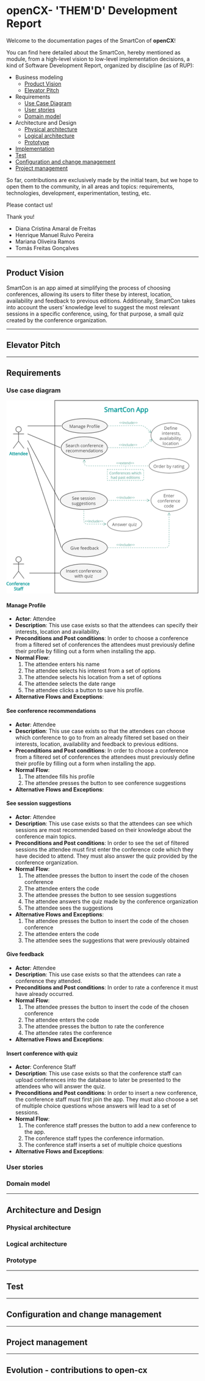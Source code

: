 # openCX- 'THEM'D' Development Report

Welcome to the documentation pages of the SmartCon of **openCX**!

You can find here detailed about the SmartCon, hereby mentioned as module, from a high-level vision to low-level implementation decisions, a kind of Software Development Report, organized by discipline (as of RUP): 

* Business modeling 
  * [Product Vision](#Product-Vision)
  * [Elevator Pitch](#Elevator-Pitch)
* Requirements
  * [Use Case Diagram](#Use-case-diagram)
  * [User stories](#User-stories)
  * [Domain model](#Domain-model)
* Architecture and Design
  * [Physical architecture](#Physical-architecture)
  * [Logical architecture](#Logical-architecture)
  * [Prototype](#Prototype)
* [Implementation](#Implementation)
* [Test](#Test)
* [Configuration and change management](#Configuration-and-change-management)
* [Project management](#Project-management)

So far, contributions are exclusively made by the initial team, but we hope to open them to the community, in all areas and topics: requirements, technologies, development, experimentation, testing, etc.

Please contact us! 

Thank you!

* Diana Cristina Amaral de Freitas
* Henrique Manuel Ruivo Pereira
* Mariana Oliveira Ramos
* Tomás Freitas Gonçalves

---

## Product Vision

SmartCon is an app aimed at simplifying the process of choosing conferences, allowing its users to filter these by interest, location, availability and feedback to previous editions. Additionally, SmartCon takes into account the users’ knowledge level to suggest the most relevant sessions in a specific conference, using, for that purpose, a small quiz created by the conference organization.

---
## Elevator Pitch


---
## Requirements


### Use case diagram

![](./images/use_cases_diagram.png)

#### Manage Profile
* **Actor**: Attendee
* **Description**: This use case exists so that the attendees can specify their interests, location and availability.  
* **Preconditions and Post conditions**: In order to choose a conference from a filtered set of conferences the attendees must previously define their profile by filling out a form when installing the app.
* **Normal Flow**: 
  1. The attendee enters his name
  2. The attendee selects his interest from a set of options
  3. The attendee selects his location from a set of options
  4. The attendee selects the date range
  5. The attendee clicks a button to save his profile.
* **Alternative Flows and Exceptions**: 

#### See conference recommendations
* **Actor**: Attendee
* **Description**: This use case exists so that the attendees can choose  which conference to go to from an already filtered set based on their interests, location, availability and feedback to previous editions.  
* **Preconditions and Post conditions**: In order to choose a conference from a filtered set of conferences the attendees must previously define their profile by filling out a form when installing the app.
* **Normal Flow**: 
  1. The attendee fills his profile 
  2. The attendee presses the button to see conference suggestions
* **Alternative Flows and Exceptions**: 

#### See session suggestions
* **Actor**: Attendee
* **Description**: This use case exists so that the attendees can see which sessions are most recommended based on their knowledge about the conference main topics.
* **Preconditions and Post conditions**: In order to see the set of filtered sessions the attendee must first enter the conference code which they have decided to attend. They must also answer the quiz provided by the conference organization.
* **Normal Flow**: 
  1. The attendee presses the button to insert the code of the chosen conference
  2. The attendee enters the code
  3. The attendee presses the button to see session suggestions
  4. The attendee answers the quiz made by the conference organization
  5. The attendee sees the suggestions
* **Alternative Flows and Exceptions**: 
  1. The attendee presses the button to insert the code of the chosen conference
  2. The attendee enters the code
  3. The attendee sees the suggestions that were previously obtained

#### Give feedback
* **Actor**: Attendee
* **Description**: This use case exists so that the attendees can rate a conference they attended.
* **Preconditions and Post conditions**: In order to rate a conference it must have already occurred.
* **Normal Flow**: 
  1. The attendee presses the button to insert the code of the chosen conference
  2. The attendee enters the code
  3. The attendee presses the button to rate the conference
  3. The attendee rates the conference
* **Alternative Flows and Exceptions**: 

#### Insert conference with quiz
* **Actor**: Conference Staff
* **Description**: This use case exists so that the conference staff can upload conferences into the database to later be presented to the attendees who will answer the quiz.
* **Preconditions and Post conditions**: In order to insert a new conference, the conference staff must first join the app. They must also choose a set of multiple choice questions whose answers will lead to a set of sessions.
* **Normal Flow**: 
  1. The conference staff presses the button to add a new conference to the app.
  2. The conference staff  types the conference information.
  3. The conference staff inserts a set of multiple choice questions
* **Alternative Flows and Exceptions**: 

### User stories


### Domain model



---

## Architecture and Design
 

### Physical architecture


### Logical architecture



### Prototype

---

## Test


---

## Configuration and change management


---

## Project management



---

## Evolution - contributions to open-cx

